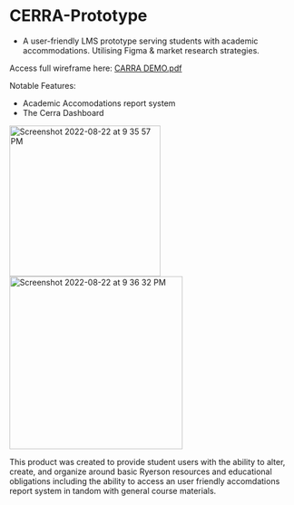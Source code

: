 # CERRA-Prototype
- A user-friendly LMS prototype serving students with academic accommodations. Utilising Figma & market research strategies.

Access full wireframe here: 
[CARRA DEMO.pdf](https://www.figma.com/file/Bl5aaD9zPUufmpxGUXyKAM?embed_host=share&kind=&node-id=0%3A1&viewer=1)

Notable Features:
- Academic Accomodations report system
- The Cerra Dashboard

<img width="266" alt="Screenshot 2022-08-22 at 9 35 57 PM" src="https://user-images.githubusercontent.com/111409337/186049339-c7c2d2df-deab-4cfc-9cac-e05e3a30a784.png"> <img width="305" alt="Screenshot 2022-08-22 at 9 36 32 PM" src="https://user-images.githubusercontent.com/111409337/186049340-7f64bee7-a0ed-4290-b78c-4bce4b515138.png">


This product was created to provide student users with the ability to alter, create, and organize around basic Ryerson resources and educational obligations including the ability to access an user friendly accomdations report system in tandom with general course materials.


